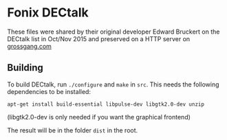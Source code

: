 # Fonix DECtalk
These files were shared by their original developer Edward Bruckert on the DECtalk list in Oct/Nov 2015 and preserved on a HTTP server on [grossgang.com](https://keybase.pub/datajake1999/Grossgang/tts/dectalk%20software%20and%20manual/Ad%202.zip)

## Building
To build DECtalk, run `./configure` and `make` in `src`.
This needs the following dependencies to be installed:
```shell
apt-get install build-essential libpulse-dev libgtk2.0-dev unzip
```
(libgtk2.0-dev is only needed if you want the graphical frontend)

The result will be in the folder `dist` in the root.
